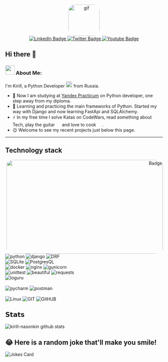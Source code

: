 <div id="header" align="center">
  <img alt="gif" src="https://media.giphy.com/media/v1.Y2lkPTc5MGI3NjExYWUwM2ZhNTlkYTYyNTBjM2JlYWNiMmFkNWZkYmUyZjhhZDRlODE4OCZlcD12MV9pbnRlcm5hbF9naWZzX2dpZklkJmN0PWc/du3J3cXyzhj75IOgvA/giphy.gif" width="100" style="border-radius: 20%"/>
</div>
<div id="badges" align="center">
  <a href="https://t.me/k_nasonkin">
    <img src="https://img.shields.io/badge/Telegram-blue?style=for-the-badge&logo=telegram&logoColor=white" alt="LinkedIn Badge"/>
  </a>
  <a href="mailto:kirill.nasonkin@yandex.ru">
    <img src="https://img.shields.io/badge/email-yellow?style=for-the-badge&logo=mail.ru&logoColor=red" alt="Twitter Badge"/>
  </a>
  <a href="https://www.codewars.com/users/nasonkin_k">
    <img src="https://img.shields.io/badge/Codewars-red?style=for-the-badge&logo=codewars&logoColor=white" alt="Youtube Badge"/>
  </a>
  <a href="https://leetcode.com/kirill-nasonkin/">
    </a>
</div>

## Hi there 👋

### <img src="https://cdn-icons-png.flaticon.com/512/5044/5044500.png" width=30> About Me:

I'm Kirill, a Python Developer <img src="https://media.giphy.com/media/WUlplcMpOCEmTGBtBW/giphy.gif" width="20"> from Russia.

- 🔭 Now I am studying
  at <a href="https://practicum.yandex.ru/profile/backend-developer/">Yandex Practicum</a> on Python developer, one step away from my diploma.
- 🌱 Learning and practicing the main frameworks of Python. Started my way with Django and now learning FastApi and SQLAlchemy.
- ⚡ In my free time I solve Katas on CodeWars, read something about Tech, play the
  guitar <img src="https://cdn-icons-png.flaticon.com/512/2816/2816775.png" width="15"> and love to
  cook <img src="https://cdn-icons-png.flaticon.com/512/1027/1027179.png" width=15>.
- 😉 Welcome to see my recent projects just below this page.
---

## Technology stack

<div id="techs" align="center">
  <div id="gif" align="right">
    <img align="right" style="border-radius: 5%" width="500" height="300" src="https://media.giphy.com/media/v1.Y2lkPTc5MGI3NjExNjY5Njk3YzZjZjBhZjRjMGRhMmU5MTNmMWM1OTRlZWIzZTEwZmE1OCZlcD12MV9pbnRlcm5hbF9naWZzX2dpZklkJmN0PWc/dWesBcTLavkZuG35MI/giphy.gif" alt="Badge"/>
  </div>
  <div id="" align="left">
    <img src="https://img.shields.io/badge/python-blue?style=for-the-badge&logo=python&logoColor=yellow" alt="python"/>
    <img src="https://img.shields.io/badge/django-green?style=for-the-badge&logo=django&logoColor=white" alt="django"/>
    <img src="https://img.shields.io/badge/DRF-red?style=for-the-badge&logo=DRF&logoColor=white" alt="DRF"/> <br>
    <img src="https://img.shields.io/badge/SQLite-07405E?style=for-the-badge&logo=sqlite&logoColor=white" alt="SQLite"/>
    <img src="https://img.shields.io/badge/PostgresQL-blue?style=for-the-badge&logo=postgresql&logoColor=white" alt="PostgresQL"/> <br>
    <img src="https://img.shields.io/badge/docker-blue?style=for-the-badge&logo=docker&logoColor=white" alt="docker"/>
    <img src="https://img.shields.io/badge/nginx-black?style=for-the-badge&logo=nginx&logoColor=white" alt="nginx"/>
    <img src="https://img.shields.io/badge/gunicorn-grey?style=for-the-badge&logo=gunicorn&logoColor=green" alt="gunicorn"/><br>
    <img src="https://img.shields.io/badge/unittest-green?style=for-the-badge&logo=testcafe&logoColor=white" alt="unittest"/>
    <img src="https://img.shields.io/badge/beautiful soup-grey?style=for-the-badge&logo=&logoColor=white" alt="beautiful"/>
    <img src="https://img.shields.io/badge/requests-black?style=for-the-badge&logo=&logoColor=white" alt="requests"/><br>
    <img src="https://img.shields.io/badge/loguru-brown?style=for-the-badge&logo=loguru&logoColor=yellow" alt="loguru"/><br>
    <br>
    <img src="https://img.shields.io/badge/pycharm-black?style=for-the-badge&logo=pycharm&logoColor=white" alt="pycharm"/>
    <img src="https://img.shields.io/badge/postman-yellow?style=for-the-badge&logo=postman&logoColor=orange" alt="postman"/><br>
    <br>
    <img src="https://img.shields.io/badge/Linux-black?style=for-the-badge&logo=linux&logoColor=orange" alt="Linux"/>
    <img src="https://img.shields.io/badge/GIT-black?style=for-the-badge&logo=git&logoColor=red" alt="GIT"/>
    <img src="https://img.shields.io/badge/GitHUB-black?style=for-the-badge&logo=github&logoColor=white" alt="GitHUB"/>
  </div>
</div>

## 𝗦𝘁𝗮𝘁𝘀

![kirill-nasonkin github stats](https://github-readme-stats.vercel.app/api?username=kirill-nasonkin&show_icons=true&theme=monokai&include_all_commits=true&count_private=true)

## 😂 Here is a random joke that'll make you smile!

![Jokes Card](https://readme-jokes.vercel.app/api)

